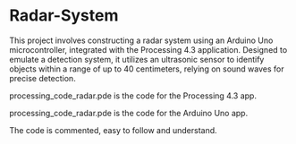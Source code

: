 # Radar-System

This project involves constructing a radar system using an Arduino Uno microcontroller, integrated with the Processing 4.3 application. Designed to emulate a detection system, it utilizes an ultrasonic sensor to identify objects within a range of up to 40 centimeters, relying on sound waves for precise detection.

processing_code_radar.pde is the code for the Processing 4.3 app.

processing_code_radar.pde is the code for the Arduino Uno app.

The code is commented, easy to follow and understand.
